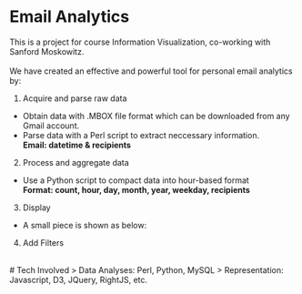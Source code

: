# Email Analytics
This is a project for course Information Visualization, co-working with Sanford Moskowitz.<br />
<br />
We have created an effective and powerful tool for personal email analytics by:<br />
1. Acquire and parse raw data
- Obtain data with .MBOX file format which can be downloaded from any Gmail account.
- Parse data with a Perl script to extract neccessary information.<br />
**Email: datetime & recipients**
2. Process and aggregate data
- Use a Python script to compact data into hour-based format<br />
**Format: count, hour, day, month, year, weekday, recipients**
3. Display
- A small piece is shown as below:
4. Add Filters
<br />
# Tech Involved
> Data Analyses: Perl, Python, MySQL
> Representation: Javascript, D3, JQuery, RightJS, etc.
